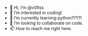 - 👋 Hi, I’m @v0ltss
- 👀 I’m interested in coding!
- 🌱 I’m currently learning python?!?!?!
- 💞️ I’m looking to collaborate on code.
- 📫 How to reach me right here.

<!---
v0ltss/v0ltss is a ✨ special ✨ repository because its `README.md` (this file) appears on your GitHub profile.
You can click the Preview link to take a look at your changes.
--->
